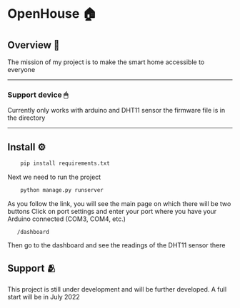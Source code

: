 # OpenHouse 🏠

## Overview 👀
The mission of my project is to make the smart home accessible to everyone 
___
### Support device 🖱
Currently only works with arduino and DHT11 sensor
the firmware file is in the directory
____
## Install ⚙
```python
    pip install requirements.txt
```
Next we need to run the project
```python
    python manage.py runserver
```
As you follow the link, you will see the main page on which there will be two buttons
Click on port settings and enter your port where you have your Arduino connected (COM3, COM4, ​​etc.)

```
   /dashboard
```
Then go to the dashboard and see the readings of the DHT11 sensor there

## Support 🫂
This project is still under development and will be further developed. A full start will be in July 2022